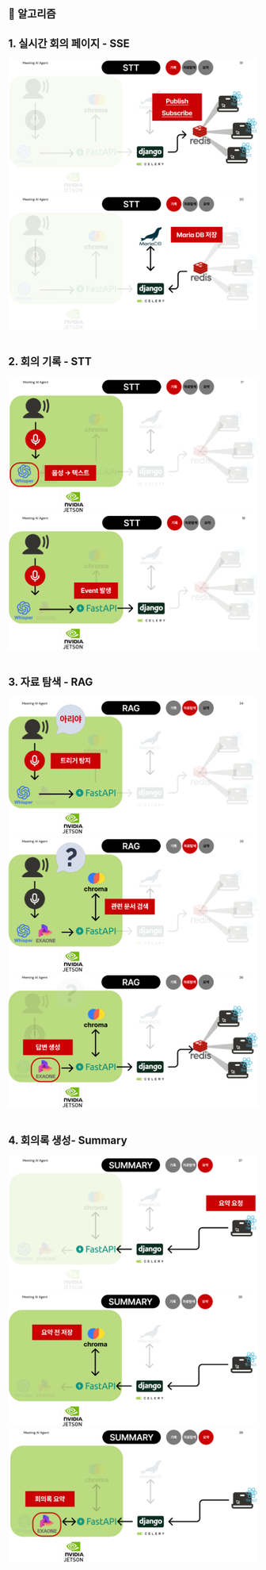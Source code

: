 
   
<br>

## 🤖 알고리즘
**1. 실시간 회의 페이지 - SSE**
-  
 <img src="../images/STT3.png">
 <img src="../images/STT4.png">


```python

```

**2. 회의 기록 - STT**
- 
 <img src="../images/STT1.png">
 <img src="../images/STT2.png">



```python

```

**3. 자료 탐색 - RAG**
- 
 <img src="../images/RAG1.png">
 <img src="../images/RAG2.png">
 <img src="../images/RAG3.png">

```python

```

**4. 회의록 생성- Summary**
- 
 <img src="../images/Summary1.png">
 <img src="../images/Summary2.png">
 <img src="../images/Summary3.png">


```python

```

<br>
